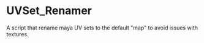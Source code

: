 # UVSet_Renamer
A script that rename maya UV sets to the default "map" to avoid issues with textures.
